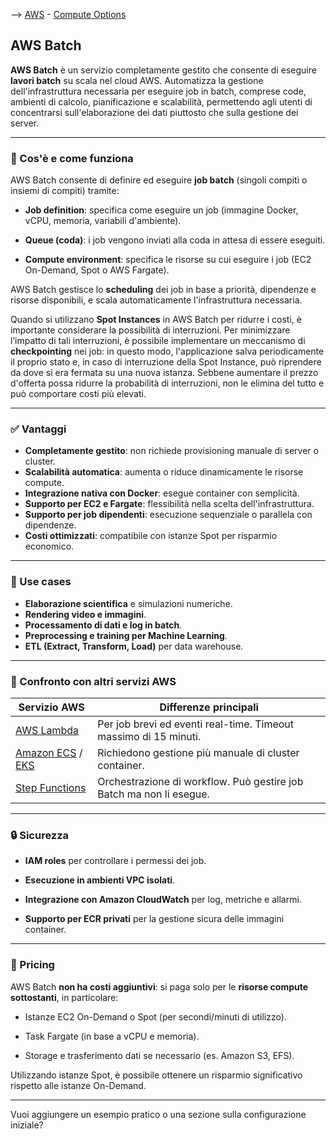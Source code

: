 --> [AWS](/00-Intro/AWS.md)  -  [Compute Options](/01-Compute-options/AWS-Compute-Options.md)
## AWS Batch

**AWS Batch** è un servizio completamente gestito che consente di eseguire **lavori batch** su scala nel cloud AWS. 
Automatizza la gestione dell'infrastruttura necessaria per eseguire job in batch, comprese code, ambienti di calcolo, pianificazione e scalabilità, permettendo agli utenti di concentrarsi sull'elaborazione dei dati piuttosto che sulla gestione dei server.

---

### 📁 Cos'è e come funziona

AWS Batch consente di definire ed eseguire **job batch** (singoli compiti o insiemi di compiti) tramite:

- **Job definition**: specifica come eseguire un job (immagine Docker, vCPU, memoria, variabili d'ambiente).
    
- **Queue (coda)**: i job vengono inviati alla coda in attesa di essere eseguiti.
    
- **Compute environment**: specifica le risorse su cui eseguire i job (EC2 On-Demand, Spot o AWS Fargate).
    

AWS Batch gestisce lo **scheduling** dei job in base a priorità, dipendenze e risorse disponibili, e scala automaticamente l'infrastruttura necessaria.

Quando si utilizzano **Spot Instances** in AWS Batch per ridurre i costi, è importante considerare la possibilità di interruzioni. Per minimizzare l’impatto di tali interruzioni, è possibile implementare un meccanismo di **checkpointing** nei job: in questo modo, l'applicazione salva periodicamente il proprio stato e, in caso di interruzione della Spot Instance, può riprendere da dove si era fermata su una nuova istanza. Sebbene aumentare il prezzo d'offerta possa ridurre la probabilità di interruzioni, non le elimina del tutto e può comportare costi più elevati.

---

### ✅ Vantaggi

- **Completamente gestito**: non richiede provisioning manuale di server o cluster.
- **Scalabilità automatica**: aumenta o riduce dinamicamente le risorse compute.
- **Integrazione nativa con Docker**: esegue container con semplicità.
- **Supporto per EC2 e Fargate**: flessibilità nella scelta dell'infrastruttura.
- **Supporto per job dipendenti**: esecuzione sequenziale o parallela con dipendenze.
- **Costi ottimizzati**: compatibile con istanze Spot per risparmio economico.

---

### 🧠 Use cases

- **Elaborazione scientifica** e simulazioni numeriche.
- **Rendering video e immagini**.
- **Processamento di dati e log in batch**.
- **Preprocessing e training per Machine Learning**.
- **ETL (Extract, Transform, Load)** per data warehouse.

---

### 🔄 Confronto con altri servizi AWS

|Servizio AWS|Differenze principali|
|---|---|
|[AWS Lambda](/01-Compute-options/AWS-Lambda.md)|Per job brevi ed eventi real-time. Timeout massimo di 15 minuti.|
|[Amazon ECS](/01-Compute-options/Amazon-ECS.md) / [EKS](/01-Compute-options/Amazon-EKS.md)|Richiedono gestione più manuale di cluster container.|
|[Step Functions](/05-Development-Messaging-Deploying/AWS-Step-Functions.md)|Orchestrazione di workflow. Può gestire job Batch ma non li esegue.|

---

### 🔒 Sicurezza

- **IAM roles** per controllare i permessi dei job.
    
- **Esecuzione in ambienti VPC isolati**.
    
- **Integrazione con Amazon CloudWatch** per log, metriche e allarmi.
    
- **Supporto per ECR privati** per la gestione sicura delle immagini container.
    

---

### 💸 Pricing

AWS Batch **non ha costi aggiuntivi**: si paga solo per le **risorse compute sottostanti**, in particolare:

- Istanze EC2 On-Demand o Spot (per secondi/minuti di utilizzo).
    
- Task Fargate (in base a vCPU e memoria).
    
- Storage e trasferimento dati se necessario (es. Amazon S3, EFS).
    

Utilizzando istanze Spot, è possibile ottenere un risparmio significativo rispetto alle istanze On-Demand.

---

Vuoi aggiungere un esempio pratico o una sezione sulla configurazione iniziale?